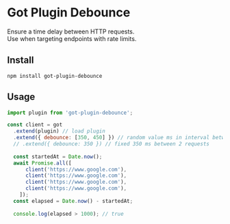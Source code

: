 # Got Plugin Debounce

Ensure a time delay between HTTP requests.  
Use when targeting endpoints with rate limits.

## Install

`npm install got-plugin-debounce`

## Usage

```js
import plugin from 'got-plugin-debounce';

const client = got
  .extend(plugin) // load plugin
  .extend({ debounce: [350, 450] }) // random value ms in interval between 2 requests
  // .extend({ debounce: 350 }) // fixed 350 ms between 2 requests
  
  const startedAt = Date.now();
  await Promise.all([
      client('https://www.google.com'),
      client('https://www.google.com'),
      client('https://www.google.com'),
      client('https://www.google.com'),
    ]);
  const elapsed = Date.now() - startedAt;
  
  console.log(elapsed > 1000); // true
```
